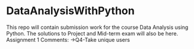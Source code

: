 # DataAnalysisWithPython
This repo will contain submission work for the course Data Analysis using Python. The solutions to Project and Mid-term exam will also be here.
Assignment 1 Comments:
->Q4-Take unique users
